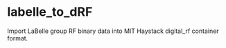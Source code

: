 # labelle_to_dRF
Import LaBelle group RF binary data into MIT Haystack digital_rf container format.
